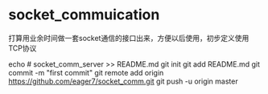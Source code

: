 # socket_commuication
打算用业余时间做一套socket通信的接口出来，方便以后使用，初步定义使用TCP协议

echo # socket_comm_server >> README.md
git init
git add README.md
git commit -m "first commit"
git remote add origin https://github.com/eager7/socket_comm.git
git push -u origin master

